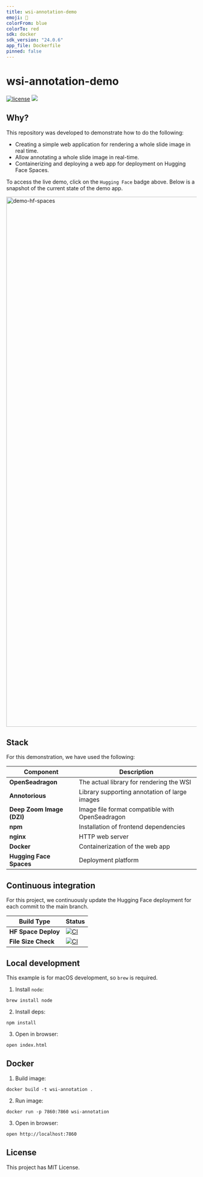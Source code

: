 ```yaml
---
title: wsi-annotation-demo
emoji: 🔬
colorFrom: blue
colorTo: red
sdk: docker
sdk_version: "24.0.6"
app_file: Dockerfile
pinned: false
---
```


# wsi-annotation-demo

[![license](https://img.shields.io/github/license/DAVFoundation/captain-n3m0.svg?style=flat-square)](https://github.com/andreped/wsi-annotation-demo/blob/main/LICENSE.md)
<a target="_blank" href="https://huggingface.co/spaces/andreped/wsi-annotation-demo"><img src="https://img.shields.io/badge/🤗%20Hugging%20Face-Spaces-yellow.svg"></a>

## Why?

This repository was developed to demonstrate how to do the following:
* Creating a simple web application for rendering a whole slide image in real time.
* Allow annotating a whole slide image in real-time.
* Containerizing and deploying a web app for deployment on Hugging Face Spaces.

To access the live demo, click on the `Hugging Face` badge above. Below is a snapshot of the current state of the demo app.

<img width="1400" alt="demo-hf-spaces" src="https://github.com/user-attachments/assets/00d0e476-7e2f-4173-9e9d-088732103bbd">

## Stack

For this demonstration, we have used the following:

| Component | Description |
| - | - |
| **OpenSeadragon** | The actual library for rendering the WSI |
| **Annotorious** | Library supporting annotation of large images |
| **Deep Zoom Image (DZI)** | Image file format compatible with OpenSeadragon |
| **npm** | Installation of frontend dependencies |
| **nginx** | HTTP web server |
| **Docker** | Containerization of the web app |
| **Hugging Face Spaces** | Deployment platform |

## Continuous integration

For this project, we continuously update the Hugging Face deployment for each commit to the main branch.

| Build Type | Status |
| - | - |
| **HF Space Deploy** | [![CI](https://github.com/andreped/wsi-annotation-demo/workflows/Deploy/badge.svg)](https://github.com/andreped/wsi-annotation-demo/actions) |
| **File Size Check** | [![CI](https://github.com/andreped/wsi-annotation-demo/workflows/Check%20file%20size/badge.svg)](https://github.com/andreped/wsi-annotation-demo/actions) |

## Local development

This example is for macOS development, so `brew` is required.

1. Install `node`:
```
brew install node
```

2. Install deps:
```
npm install
```

3. Open in browser:
```
open index.html
```

## Docker

1. Build image:
```
docker build -t wsi-annotation .
```

2. Run image:
```
docker run -p 7860:7860 wsi-annotation
```

3. Open in browser:
```
open http://localhost:7860
```

## License

This project has MIT License.
